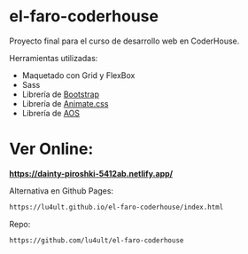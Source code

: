 # el-faro-coderhouse

Proyecto final para el curso de desarrollo web en CoderHouse.

Herramientas utilizadas:
- Maquetado con Grid y FlexBox
- Sass
- Librería de <a href="https://getbootstrap.com/" target="_blank">Bootstrap</a>
- Librería de <a href="https://animate.style/" target="_blank">Animate.css</a>
- Librería de <a href="https://michalsnik.github.io/aos/" target="_blank">AOS</a>



<h1>Ver Online:</h1>

<strong><a href="https://dainty-piroshki-5412ab.netlify.app/" target="_blank">https://dainty-piroshki-5412ab.netlify.app/</a></strong>



Alternativa en Github Pages:
```sh
https://lu4ult.github.io/el-faro-coderhouse/index.html
```

Repo:
```sh
https://github.com/lu4ult/el-faro-coderhouse
```


